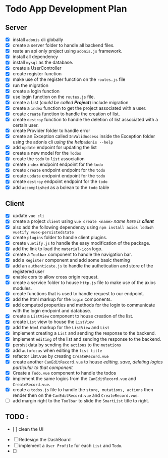 # Todo App Development Plan

## Server

- [x] install `adonis` cli globally
- [x] create a server folder to handle all backend files.
- [x] reate an api only project using `adonis.js` framework.
- [x] install all dependency
- [x] install `mysql` as the database.
- [x] create a UserController
- [x] create register function
- [x] make use of the register function on the `routes.js` file
- [x] run the migration
- [x] create a login function
- [x] use login function on the `routes.js` file.
- [x] create a List (_could be called **Project**_) include migration
- [x] create a `index` function to get the project associated with a user.
- [x] create `create` function to handle the creation of list.
- [x] create `destroy` function to handle the deletion of list associated with a certain user.
- [x] create Provider folder to handle error
- [x] create an Exception called `InValidAccess` inside the Exception folder using the adonis cli _using the help_`adonis --help`
- [x] add `update` endpoint for updating the list
- [x] create a new model for the `Todos`
- [x] create the `todo` to `list` association
- [x] create `index` endpoint endpoint for the `todo`
- [x] create `create` endpoint endpoint for the `todo`
- [x] create `update` endpoint endpoint for the `todo`
- [x] create `destroy` endpoint endpoint for the `todo`
- [x] add `accomplished` as a bolean to the `todo` table

## Client

- [x] update `vue cli`
- [x] create a project `client` using `vue create <name>` _name here is **client**_
- [x] also add the following dependency using `npm install axios lodash vuetify vuex-persistedstate`
- [x] create `plugins` folder to handle client plugins.
- [x] create `vuetify.js` to handle the easy modification of the package.
- [x] add the link to load the `material-icon` logo.
- [x] create a `Toolbar` component to handle the navigation bar.
- [x] add a `Register` component and add some basic theming
- [x] add an `authenticate.js` to handle the authetication and store of the registered user
- [x] enable cors to allow cross origin request.
- [x] create a service folder to house `http.js` file to make use of the axios modules.
- [x] create functions that is used to handle request to our endpoint.
- [x] add the html markup for the `login` components. 
- [x] add computed properties and methods for the login to communicate with the login endpoint and database.
- [x] create a `ListView` component to house creation of the list. 
- [x] create `List` view to house the `ListView`
- [x] add the `html` markup for the `ListView` and `List`
- [x] implement creating a `List` and sending the response to the backend. 
- [x] implement `editing` of the list and sending the response to the backend.
- [x] persist data by sending the `actions` to the `mutations`
- [x] add `autofocus` when editing the `list title`
- [x] refactor List.vue by creating `CreateRecord.vue`
- [x] create another `CanEditRecord.vue` to house _editing, save, deleting logics particular to that component_
- [x] Create a `Todo.vue` component to handle the todos 
- [x] implement the same logics from the `CanEditRecord.vue` and `CreateRecord.vue`. 
- [x] create a `todos.js` file to handle the `store, mutations, actions` then render then on the `CanEditRecord.vue` and `CreateRecord.vue`. 
- [ ] add margin right to the `Toolbar` to slide the `SmartList` title to right.

## TODO : 
- [ ] clean the UI
- [ ] Redesign the DashBoard  
- [ ] implement a `User Profile` for each `List` and `Todo`.
- [ ] 